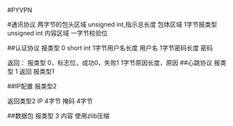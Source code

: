 #PYVPN

#通讯协议
两字节的包头区域 unsigned int,指示总长度
包体区域
    1字节报类型 unsigned int
    内容区域
一字节校验位

##认证协议
报类型 0 short int
1字节用户名长度
用户名
1字节密码长度
密码

返回：
报类型 0，标志位，成功0，失败1
1字节原因长度，原因
##心跳协议
报类型 1
返回 报类型1

##IP配置
报类型2

返回类型2
IP 4字节
掩码 4字节

##数据包
报类型 3
内容 使用zlib压缩
